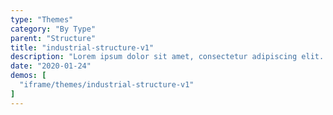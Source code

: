 ```yaml
---
type: "Themes"
category: "By Type"
parent: "Structure"
title: "industrial-structure-v1"
description: "Lorem ipsum dolor sit amet, consectetur adipiscing elit. Nunc tempus laoreet leo sit amet iaculis."
date: "2020-01-24"
demos: [
  "iframe/themes/industrial-structure-v1"
]
---
```

